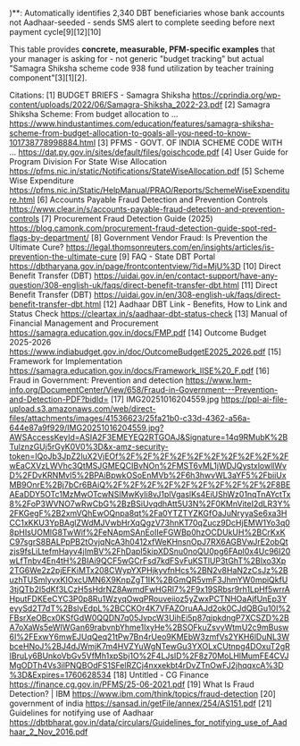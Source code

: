 
)**: Automatically identifies 2,340 DBT beneficiaries whose bank accounts not Aadhaar-seeded - sends SMS alert to complete seeding before next payment cycle[9][12][10]

This table provides **concrete, measurable, PFM-specific examples** that your manager is asking for - not generic "budget tracking" but actual "Samagra Shiksha scheme code 938 fund utilization by teacher training component"[3][1][2].

Citations:
[1] BUDGET BRIEFS - Samagra Shiksha https://cprindia.org/wp-content/uploads/2022/06/Samagra-Shiksha_2022-23.pdf
[2] Samagra Shiksha Scheme: From budget allocation to ... https://www.hindustantimes.com/education/features/samagra-shiksha-scheme-from-budget-allocation-to-goals-all-you-need-to-know-101738778998884.html
[3] PFMS - GOVT. OF INDIA SCHEME CODE WITH ... https://dat.py.gov.in/sites/default/files/goischcode.pdf
[4] User Guide for Program Division For State Wise Allocation https://pfms.nic.in/static/Notifications/StateWiseAllocation.pdf
[5] Scheme Wise Expenditure https://pfms.nic.in/Static/HelpManual/PRAO/Reports/SchemeWiseExpenditure.html
[6] Accounts Payable Fraud Detection and Prevention Controls https://www.clear.in/s/accounts-payable-fraud-detection-and-prevention-controls
[7] Procurement Fraud Detection Guide (2025) https://blog.camonk.com/procurement-fraud-detection-guide-spot-red-flags-by-department/
[8] Government Vendor Fraud: Is Prevention the Ultimate Cure? https://legal.thomsonreuters.com/en/insights/articles/is-prevention-the-ultimate-cure
[9] FAQ - State DBT Portal https://dbtharyana.gov.in/page/frontcontentview/?id=MjU%3D
[10] Direct Benefit Transfer (DBT) https://uidai.gov.in/en/contact-support/have-any-question/308-english-uk/faqs/direct-benefit-transfer-dbt.html
[11] Direct Benefit Transfer (DBT) https://uidai.gov.in/en/308-english-uk/faqs/direct-benefit-transfer-dbt.html
[12] Aadhaar DBT Link - Benefits, How to Link and Status Check https://cleartax.in/s/aadhaar-dbt-status-check
[13] Manual of Financial Management and Procurement https://samagra.education.gov.in/docs/FMP.pdf
[14] Outcome Budget 2025-2026 https://www.indiabudget.gov.in/doc/OutcomeBudgetE2025_2026.pdf
[15] Framework for Implementation https://samagra.education.gov.in/docs/Framework_IISE%20_F.pdf
[16] Fraud in Government: Prevention and detection https://www.lwm-info.org/DocumentCenter/View/658/Fraud-in-Government---Prevention-and-Detection-PDF?bidId=
[17] IMG20251016204559.jpg https://ppl-ai-file-upload.s3.amazonaws.com/web/direct-files/attachments/images/41536623/25fa21b0-c33d-4362-a56a-644e87a9f929/IMG20251016204559.jpg?AWSAccessKeyId=ASIA2F3EMEYEQ2RTGOAJ&Signature=14q9RMubK%2BTulznzGUj5rGyK0V0%3D&x-amz-security-token=IQoJb3JpZ2luX2VjEOf%2F%2F%2F%2F%2F%2F%2F%2F%2F%2FwEaCXVzLWVhc3QtMSJGMEQCIBvNOn%2FMST6vML1jWDJQystxlowllWvD%2FDvKRNMvI5%2BPAiBpwkOSoEnMVb%2F6h3hwvWL3aYF5%2FbiiUxMB9OnrE%2Bj7bCr6BAiQ%2F%2F%2F%2F%2F%2F%2F%2F%2F%2F8BEAEaDDY5OTc1MzMwOTcwNSIMwKyIi8vJ1plVgaslKs4EiUShWz01nqTnAYctTx8%2FoP3WVNO7wRwCbG%2BzBSiUvqdhAtt5U3N%2F0KMnViteI2dLR3Y%2FKGegF%2B2xmVQhEwOQnpa8qt%2Fa0YTZTYZKGfOaJuNryyaSe6xa3HCC1xKKU3YpBAglZWdMJVwbHrXqQgzV73hnKT70qZucz9DcHjEMW1Yo3q08pHIsUOMlG8TwWif%2FeNApmSAnEoIIeFGWBp0hzOCDUkUH%2BCrKxKC97sgrS8BALPpPB2tOvjqNcA3h0412xfWeKHnsnOpJ7RX6AGBVwJrE2obQtzjs9fsLiLtefmHayv4jImBV%2FhDapI5kipXDSnu0noQU0pg6FApl0x4Uc96I20wLfTnbv4En4tH%2BIAi9QCF5wGCrFsd7kdFSvFuKSTlUP3tGhT%2Blxo3Xp2TG6We2z2pjEFKiMTx208CWypYXPHjkyvfnHcs%2BN2v8HaN2zCsJz%2BuzhTUSmIyvxKIOxcUMN6X9KnpZgT1IK%2BGmQR5vmF3JhmYW0mpiQkfU3tjQTb2I5dKf3LCzH5sHdrNZ8AwmdFwHGRl7%2F9x19SRbsr9rh1LpHf5wrrAHputFDKEeCYC3P0p8Ru1WzyqOwqPRouveiioz5yZwxPCTNHOaAjfUnEp3YeyySd2T7dT%2BslvEdpL%2BCCKOr4K7VFAZOruAAJd2ok0CJdQBGu10I%2FBsrXeOBcx0KSfGdW0QQDN7q05JvpcW3UihEi5p87qjpkdngP7XCSZD%2BA7oXaWs5eWIWGan69rabvnbYhme1lxyHe%2BSOFkuZsvyWtmU2c9mBusw6I%2FExwY6mwEJUqQeq21tPw7Bn4rUeo9KMEbW3zmfVs2YKH6lDuNL3WbceHNoJ%2BJ4dJWmjK7m4HVZYuWgNTewGu3YXOLxCUtnpg4DOxuT2gRIBruLy6BUnkoVbGv5VfMh1xpSbj1O%2F4LJsID%2F8z70MoLHlMumFE4CVJMgODTh4Vs3ilPNQBOdFS1SFelRZCj4nxxekbt4rDvZTnOwFJ2jhqqxcA%3D%3D&Expires=1760628534
[18] Untitled - CG Finance https://finance.cg.gov.in/PFMS/25-06-2021.pdf
[19] What Is Fraud Detection? | IBM https://www.ibm.com/think/topics/fraud-detection
[20] government of india https://sansad.in/getFile/annex/254/AS151.pdf
[21] Guidelines for notifying use of Aadhaar https://dbtbharat.gov.in/data/circulars/Guidelines_for_notifying_use_of_Aadhaar_2_Nov_2016.pdf
